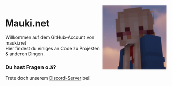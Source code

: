 <img align="right" src="https://github.com/MaukiNet/.github/blob/main/assets/4542221e59746b200f7d3d2c96cf9210.png" height="200" width="200">

# Mauki.net
Willkommen auf dem GitHub-Account von mauki.net<br>
Hier findest du einiges an Code zu Projekten & anderen Dingen.<br>

### Du hast Fragen o.ä?
Trete doch unserem [Discord-Server](https://discord.gg/7fVXR2g7DG) bei!
